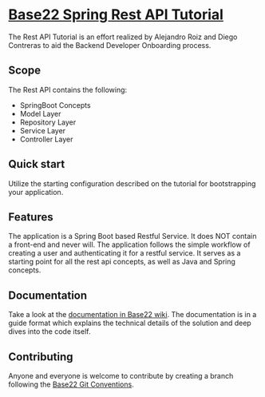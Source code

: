 # [Base22 Spring Rest API Tutorial](https://base22.atlassian.net/wiki/spaces/~Alejandro.Roiz/pages/9601034/Learn+how+to+create+a+RESTful+Service+Using+Spring+Boot)
The Rest API Tutorial is an effort realized by Alejandro Roiz and Diego Contreras to aid the Backend Developer Onboarding process.

## Scope
The Rest API contains the following:

- SpringBoot Concepts
- Model Layer
- Repository Layer
- Service Layer
- Controller Layer

## Quick start
Utilize the starting configuration described on the tutorial for bootstrapping your application.


## Features
The application is a Spring Boot based Restful Service. It does NOT contain a front-end and never will.
The application follows the simple workflow of creating a user and authenticating it for a restful service. It serves as a starting point for all the rest api concepts, as well as Java and Spring concepts.


## Documentation
Take a look at the [documentation in Base22 wiki](https://base22.atlassian.net/wiki/spaces/~Alejandro.Roiz/pages/9601034/Learn+how+to+create+a+RESTful+Service+Using+Spring+Boot). 
The documentation is in a guide format which explains the technical details of the solution and deep dives into the code itself.


## Contributing
Anyone and everyone is welcome to contribute by creating a branch following the [Base22 Git Conventions](https://base22.atlassian.net/wiki/spaces/BDEVP/pages/102269330/Base22+Git+Best+Practices+and+Guidelines).
